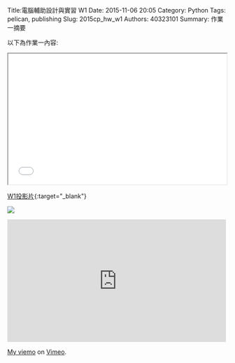Title:電腦輔助設計與實習  W1
Date: 2015-11-06 20:05
Category: Python
Tags: pelican, publishing
Slug: 2015cp_hw_w1
Authors: 40323101
Summary: 作業一摘要

以下為作業一內容:

<iframe src="40323101_cp_w1_p.html" width="500" height="300"></iframe>

[W1投影片](40323101_cp_w1_p.html){:target="_blank"}





<img src="https://copy.com/gIyNaEuDjshuzHsV"></img>



<iframe src="https://player.vimeo.com/video/144879247" width="500" height="281" frameborder="0" webkitallowfullscreen mozallowfullscreen allowfullscreen></iframe> <p><a href="https://vimeo.com/144879247">My  viemo</a> on <a href="https://vimeo.com/home/myvideos">Vimeo</a>.</p>
